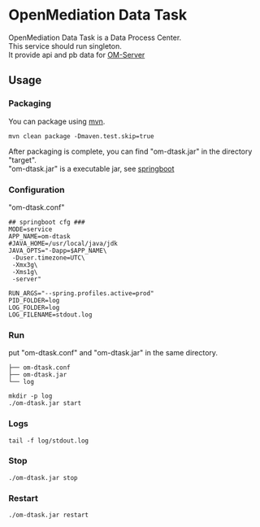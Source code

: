 # OpenMediation Data Task

OpenMediation Data Task is a Data Process Center.  
This service should run singleton.  
It provide api and pb data for [OM-Server](https://github.com/AdTiming/OM-Server)


## Usage

### Packaging

You can package using [mvn](https://maven.apache.org/).

```
mvn clean package -Dmaven.test.skip=true
```

After packaging is complete, you can find "om-dtask.jar" in the directory "target".  
"om-dtask.jar" is a executable jar, see [springboot](https://spring.io/projects/spring-boot/)


### Configuration

"om-dtask.conf"

```shell script
## springboot cfg ###
MODE=service
APP_NAME=om-dtask
#JAVA_HOME=/usr/local/java/jdk
JAVA_OPTS="-Dapp=$APP_NAME\
 -Duser.timezone=UTC\
 -Xmx3g\
 -Xms1g\
 -server"

RUN_ARGS="--spring.profiles.active=prod"
PID_FOLDER=log
LOG_FOLDER=log
LOG_FILENAME=stdout.log
```

### Run

put "om-dtask.conf" and "om-dtask.jar" in the same directory.

```
├── om-dtask.conf
├── om-dtask.jar
└── log
```

```shell script
mkdir -p log
./om-dtask.jar start
```

### Logs

```shell script
tail -f log/stdout.log
```

### Stop

```shell script
./om-dtask.jar stop
```

### Restart

```shell script
./om-dtask.jar restart
```


